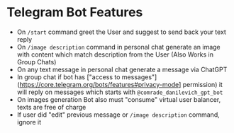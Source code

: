 # Telegram Bot Features

- On `/start` command greet the User and suggest to send back your text reply
- On `/image description` command in personal chat generate an image with content which match description from the User (Also Works in Group Chats)
- On any text message in personal chat generate a message via ChatGPT
- In group chat if bot has ["access to messages"](https://core.telegram.org/bots/features#privacy-mode] permission) it will reply on messages which starts with `@comrade_danilevich_gpt_bot`
- On images generation Bot also must "consume" virtual user balancer, texts are free of charge
- If user did "edit" previous message or `/image description` command, ignore it
